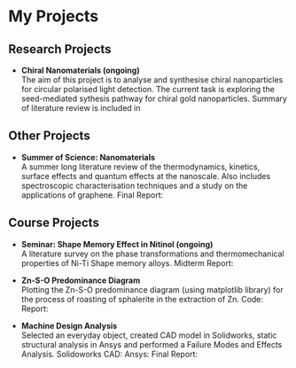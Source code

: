 # My Projects
## Research Projects
* **Chiral Nanomaterials (ongoing)**  
The aim of this project is to analyse and synthesise chiral nanoparticles for circular polarised light detection. The current task is exploring the seed-mediated sythesis pathway for chiral gold nanoparticles. Summary of literature review is included in   
## Other Projects
* **Summer of Science: Nanomaterials**  
A summer long literature review of the thermodynamics, kinetics, surface effects and quantum effects at the nanoscale. Also includes spectroscopic characterisation techniques and a study on the applications of graphene. Final Report: 
## Course Projects
* **Seminar: Shape Memory Effect in Nitinol (ongoing)**  
A literature survey on the phase transformations and thermomechanical properties of Ni-Ti Shape memory alloys. Midterm Report: 
* **Zn-S-O Predominance Diagram**  
Plotting the Zn-S-O predominance diagram (using matplotlib library) for the process of roasting of sphalerite in the extraction of Zn. Code: Report: 


* **Machine Design Analysis**  
Selected an everyday object, created CAD model in Solidworks, static structural analysis in Ansys and performed a Failure Modes and Effects Analysis. Solidoworks CAD: Ansys: Final Report:
